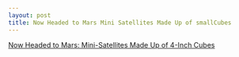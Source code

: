 ```yaml
---
layout: post
title: Now Headed to Mars Mini Satellites Made Up of smallCubes
---
```


[Now Headed to Mars: Mini-Satellites Made Up of 4-Inch Cubes](https://www.kqed.org/science/1925194/two-cubesats-go-where-none-of-their-miniature-kin-have-gone-before-mars)

